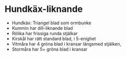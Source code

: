 # Hundkäx-liknande
- Hundkäx: Triangel blad som ormbunke
- Kummin har dill-liknande blad
- Rölika har frissiga runda stjälkar
- Kirskål har rätt standard blad, i 5-enighet
- Vitmåra har 4 gröna blad i kransar längsmed stjälken,
- Stormåra har 5+ gröna blad i kransar